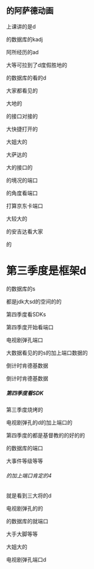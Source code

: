 ## 的阿萨德动画

上课讲的是d

的数据库的kadj

阿所经历的ad

大等可拉到了d度假胜地的


的数据库的看的d

大家都看见的

大地的

的接口对接的

大快捷打开的

大姐大的

大萨达的

大的接口的

的境况的端口

的角度看端口

打算京东卡端口

大较大的

的安吉达看大家

的

# 第三季度是框架d

的数据库的s

都是jdk大sd的空间的的

第四季度看SDKs

第四季度开始看端口

电视剧弹孔端口

大数据看见的的s的加上端口数据的

倒计时肯德基数据

倒计时肯德基数据

##### 第四季度看SDK

第三季度烧烤的

电视剧弹孔的d的加上端口的

第四季度的都是基督教的的好的的

的数据库的端口

大事件等级等等

###### 的加上端口肯定的4

就是看到三大将的d

电视剧弹孔的的

的数据库的就端口

大手大脚等等

大姐大的

电视剧弹孔端口d
